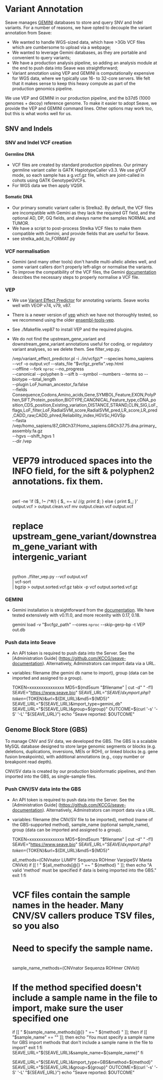 # Variant Annotation
Seave manages [GEMINI](https://gemini.readthedocs.io/) databases to store and query SNV and Indel variants. For a number of reasons, we have opted to decouple the variant annotation from Seave:
* We wanted to handle WGS-sized data, which have >3Gb VCF files which are cumbersome to upload via a webpage;
* We wanted to leverage Gemini databases, as they are portable and convenient to query variants;
* We have a production analysis pipeline, so adding an analysis module at the end to push data into Seave was straightforward;
* Variant annotation using VEP and GEMINI is computationally expensive for WGS data, where we typically use 16- to 32-core servers. We felt that it makes sense to keep this heavy compute as part of the production genomics pipeline.

We use VEP and GEMINI in our production pipeline, and the b37d5 (1000 genomes + decoy) reference genome. To make it easier to adopt Seave, we provide the VEP and GEMINI command lines. Other options may work too, but this is what works well for us.

## SNV and Indels
### SNV and Indel VCF creation
#### Germline DNA
* VCF files are created by standard production pipelines. Our primary germline variant caller is GATK HaplotypeCaller v3.3. We use gVCF mode, so each sample has a g.vcf.gz file, which are joint-called in cohots using GATK GenotypeGVCFs.
* For WGS data we then apply VQSR.
#### Somatic DNA
* Our primary somatic variant caller is Strelka2. By default, the VCF files are incompatible with Gemini as they lack the required GT field, and the optional AD, DP, GQ fields, and always name the samples NORMAL and TUMOR.
* We have a script to post-process Strelka VCF files to make them compatible with Gemini, and provide fields that are useful for Seave.
* see strelka_add_to_FORMAT.py

### VCF normalisation
* Gemini (and many other tools) don't handle multi-allelic alleles well, and some variant callers don't properly left-align or normalise the variants.
* To improve the compatibility of the VCF files, the Gemini [documentation](https://gemini.readthedocs.io/en/latest/#new-gemini-workflow) describes the necessary steps to properly normalise a VCF file.

### VEP
* We use [Variant Effect Predictor](https://asia.ensembl.org/info/docs/tools/vep/script/vep_download.html) for annotating variants. Seave works well with VEOP v74, v79, v87.
* There is a newer version of [vep](https://github.com/Ensembl/ensembl-vep) which we have not thoroughly tested, so we recommend using the older [ensembl-tools-vep](https://asia.ensembl.org/info/docs/tools/vep/script/vep_download.html).
* See ./Makefile.vep87 to install VEP and the required plugins.
* We do not find the upstream_gene_variant and downstream_gene_variant annotations useful for coding, or regulatory variant analyses, so we delete them. See filter_vep.py.

	/vep/variant_effect_predictor.pl -i ./in/vcfgz/* --species homo_sapiens \
	  --vcf -o output.vcf --stats_file "$vcfgz_prefix".vep.html \
	  --offline --fork `nproc` --no_progress \
	  --canonical --polyphen b --sift b --symbol --numbers --terms so --biotype --total_length \
	  --plugin LoF,human_ancestor_fa:false \
	  --fields Consequence,Codons,Amino_acids,Gene,SYMBOL,Feature,EXON,PolyPhen,SIFT,Protein_position,BIOTYPE,CANONICAL,Feature_type,cDNA_position,CDS_position,Existing_variation,DISTANCE,STRAND,CLIN_SIG,LoF_flags,LoF_filter,LoF,RadialSVM_score,RadialSVM_pred,LR_score,LR_pred,CADD_raw,CADD_phred,Reliability_index,HGVSc,HGVSp \
	  --fasta /vep/homo_sapiens/87_GRCh37/Homo_sapiens.GRCh37.75.dna.primary_assembly.fa.gz \
	  --hgvs --shift_hgvs 1 \
	  --dir /vep

	#
	# VEP79 introduced spaces into the INFO field, for the sift & polyphen2 annotations. fix them.
	#
	perl -ne 'if ($_ !~ /^#/) { $_ =~ s/ /_/g; print $_; } else { print $_; }' output.vcf > output.clean.vcf
	mv output.clean.vcf output.vcf
	
	#
	# replace upstream_gene_variant/downstream_gene_variant with intergenic_variant
	#
	python ./filter_vep.py --vcf output.vcf \
	  | vcf-sort \
	  | bgzip > output.sorted.vcf.gz
	  tabix -p vcf output.sorted.vcf.gz

### GEMINI
* Gemini installation is straightforward from the [documentation](https://gemini.readthedocs.io/en/latest/#new-installation). We have tested extensively with v0.11.0, and more recenlty with 0.17, 0.18.

	gemini load -v "$vcfgz_path" --cores `nproc` --skip-gerp-bp -t VEP out.db

### Push data into Seave
* An API token is required to push data into the Server. See the [Administration Guide] (https://github.com/KCCG/seave-documentation). Alternatively, Adminstrators can import data via a URL.
* variables: filename (the gemini db name to import), group (data can be imported and assigned to a group).

	TOKEN=xxxxxxxxxxxxxxx
	MD5=$(md5sum "$filename" | cut -d" " -f1)
	SEAVE="https://www.seave.bio"
	SEAVE_URL="${SEAVE}/dx_import.php?token=${TOKEN}&url=${DX_URL}&md5=${MD5}"
	SEAVE_URL="${SEAVE_URL}&import_type=gemini_db"
	SEAVE_URL="${SEAVE_URL}&group=${group}"
	OUTCOME=$(curl '-s' '-S' '-L' "${SEAVE_URL}")
	echo "Seave reported: $OUTCOME"

## Genome Block Store (GBS)
To manage CNV and SV data, we developed the GBS. The GBS is a scalable MySQL database designed to store large genomic segments or blocks (e.g. deletions, duplications, inversions, MEIs or ROH), or linked blocks (e.g. gene fusion breakpoints), with additional annotations (e.g., copy number or breakpoint read depth).

CNV/SV data is created by our production bioinformatic pipelines, and then imported into the GBS, as single-sample files.

### Push CNV/SV data into the GBS
* An API token is required to push data into the Server. See the [Administration Guide] (https://github.com/KCCG/seave-documentation). Alternatively, Adminstrators can import data via a URL.
* variables: filename (the CNV/SV file to be imported), method (name of the GBS-supported method), sample_name (optional sample_name), group (data can be imported and assigned to a group).

	TOKEN=xxxxxxxxxxxxxxx
	MD5=$(md5sum "$filename" | cut -d" " -f1)
	SEAVE="https://www.seave.bio"
	SEAVE_URL="${SEAVE}/dx_import.php?token=${TOKEN}&url=${DX_URL}&md5=${MD5}"

	all_methods=(CNVnator LUMPY Sequenza ROHmer VarpipeSV Manta CNVkit)
	if [[ ! " ${all_methods[@]} " =~ " ${method} " ]]; then
		echo "A valid 'method' must be specified if data is being imported into the GBS."
		exit 1
	fi

	#
	# VCF files contain the sample names in the header. Many CNV/SV callers produce TSV files, so you also
	# Need to specify the sample name.
	#
	sample_name_methods=(CNVnator Sequenza ROHmer CNVkit)
	# If the method specified doesn't include a sample name in the file to import, make sure the user specified one
	if [[ " ${sample_name_methods[@]} " =~ " ${method} " ]]; then
		if [[ "$sample_name" == "" ]]; then
			echo "You must specify a sample name for GBS import methods that don't include a sample name in the file to import"
			exit 1
		fi
		SEAVE_URL="${SEAVE_URL}&sample_name=${sample_name}"
	fi

	SEAVE_URL="${SEAVE_URL}&import_type=GBS&method=${method}"
	SEAVE_URL="${SEAVE_URL}&group=${group}"
	OUTCOME=$(curl '-s' '-S' '-L' "${SEAVE_URL}")
	echo "Seave reported: $OUTCOME"

